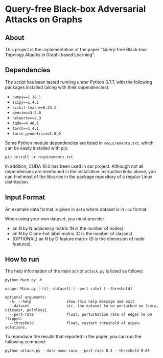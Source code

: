 Query-free Black-box Adversarial Attacks on Graphs
===============================================================================

About
-----

This project is the implementation of the paper "Query-free Black-box Topology Attacks in Graph-based Learning".

Dependencies
-----

The script has been tested running under Python 3.7.7, with the following packages installed (along with their dependencies):

- `numpy==1.18.1`
- `scipy==1.4.1`
- `scikit-learn==0.23.1`
- `gensim==3.8.0`
- `networkx==2.3`
- `tqdm==4.46.1`
- `torch==1.4.1`
- `torch_geometric==1.5.0`


Some Python module dependencies are listed in `requirements.txt`, which can be easily installed with pip:

```
pip install -r requirements.txt
```

In addition, CUDA 10.0 has been used in our project. Although not all dependencies are mentioned in the installation instruction links above, you can find most of the libraries in the package repository of a regular Linux distribution.


Input Format
-----
An example data format is given in ```data``` where dataset is in ```npz``` format.

When using your own dataset, you must provide:

* an N by N adjacency matrix (N is the number of nodes).
* an N by C one-hot label matrix (C is the number of classes).
* (OPTIONAL) an N by D feature matrix (D is the dimension of node features).

How to run 
-----
The help information of the main script ```attack.py``` is listed as follows:

    python Main.py -h
    
    usage: Main.py [-h][--dataset] [--pert-rate] [--threshold] 
    
    optional arguments:
      -h, --help                show this help message and exit
      --dataset                 str, the dataset to be perturbed on [cora, citeseer, polblogs].
      --pert-rate               float, perturbation rate of edges to be flipped.
      --threshold               float, restart threshold of eigen-solutions.
      

To reproduce the results that reported in the paper, you can run the following command:

    python attack.py --data-name cora --pert-rate 0.1 --threshold 0.03 
